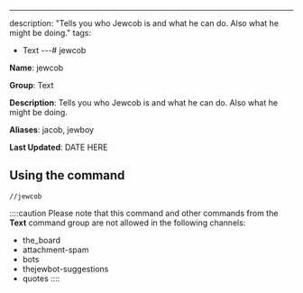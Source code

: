 ---
description: "Tells you who Jewcob is and what he can do. Also what he might be doing."
tags:
  - Text
---# jewcob

**Name**: jewcob

**Group**: Text

**Description**: Tells you who Jewcob is and what he can do. Also what he might be doing.

**Aliases**: jacob, jewboy

**Last Updated**: DATE HERE

## Using the command

    //jewcob

::::caution Please note that this command and other commands from the **Text** command group are not allowed in the following channels:
- the_board
- attachment-spam
- bots
- thejewbot-suggestions
- quotes
::::